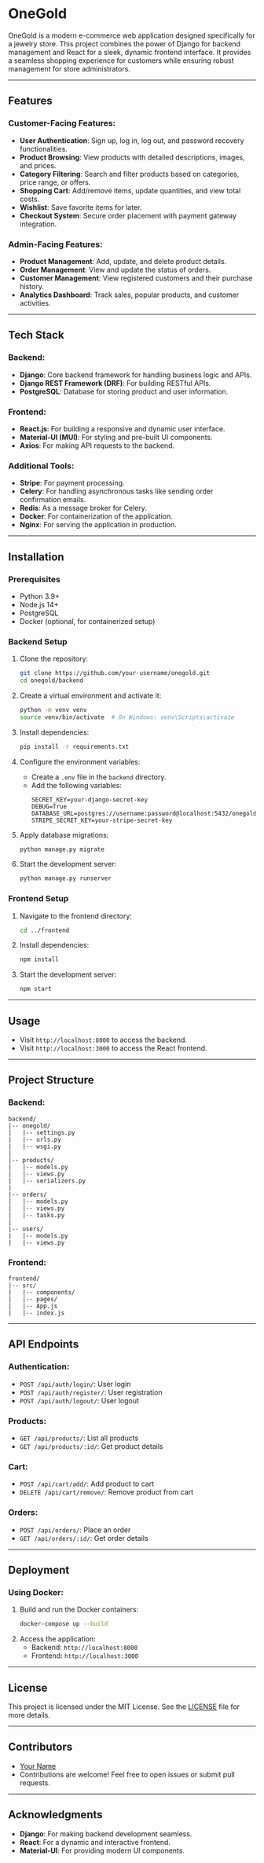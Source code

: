 # OneGold

OneGold is a modern e-commerce web application designed specifically for a jewelry store. This project combines the power of Django for backend management and React for a sleek, dynamic frontend interface. It provides a seamless shopping experience for customers while ensuring robust management for store administrators.

---

## Features

### Customer-Facing Features:

- **User Authentication**: Sign up, log in, log out, and password recovery functionalities.
- **Product Browsing**: View products with detailed descriptions, images, and prices.
- **Category Filtering**: Search and filter products based on categories, price range, or offers.
- **Shopping Cart**: Add/remove items, update quantities, and view total costs.
- **Wishlist**: Save favorite items for later.
- **Checkout System**: Secure order placement with payment gateway integration.

### Admin-Facing Features:

- **Product Management**: Add, update, and delete product details.
- **Order Management**: View and update the status of orders.
- **Customer Management**: View registered customers and their purchase history.
- **Analytics Dashboard**: Track sales, popular products, and customer activities.

---

## Tech Stack

### Backend:

- **Django**: Core backend framework for handling business logic and APIs.
- **Django REST Framework (DRF)**: For building RESTful APIs.
- **PostgreSQL**: Database for storing product and user information.

### Frontend:

- **React.js**: For building a responsive and dynamic user interface.
- **Material-UI (MUI)**: For styling and pre-built UI components.
- **Axios**: For making API requests to the backend.

### Additional Tools:

- **Stripe**: For payment processing.
- **Celery**: For handling asynchronous tasks like sending order confirmation emails.
- **Redis**: As a message broker for Celery.
- **Docker**: For containerization of the application.
- **Nginx**: For serving the application in production.

---

## Installation

### Prerequisites

- Python 3.9+
- Node.js 14+
- PostgreSQL
- Docker (optional, for containerized setup)

### Backend Setup

1. Clone the repository:

   ```bash
   git clone https://github.com/your-username/onegold.git
   cd onegold/backend
   ```

2. Create a virtual environment and activate it:

   ```bash
   python -m venv venv
   source venv/bin/activate  # On Windows: venv\Scripts\activate
   ```

3. Install dependencies:

   ```bash
   pip install -r requirements.txt
   ```

4. Configure the environment variables:

   - Create a `.env` file in the `backend` directory.
   - Add the following variables:
     ```env
     SECRET_KEY=your-django-secret-key
     DEBUG=True
     DATABASE_URL=postgres://username:password@localhost:5432/onegold
     STRIPE_SECRET_KEY=your-stripe-secret-key
     ```

5. Apply database migrations:

   ```bash
   python manage.py migrate
   ```

6. Start the development server:

   ```bash
   python manage.py runserver
   ```

### Frontend Setup

1. Navigate to the frontend directory:

   ```bash
   cd ../frontend
   ```

2. Install dependencies:

   ```bash
   npm install
   ```

3. Start the development server:

   ```bash
   npm start
   ```

---

## Usage

- Visit `http://localhost:8000` to access the backend.
- Visit `http://localhost:3000` to access the React frontend.

---

## Project Structure

### Backend:

```
backend/
|-- onegold/
|   |-- settings.py
|   |-- urls.py
|   |-- wsgi.py
|
|-- products/
|   |-- models.py
|   |-- views.py
|   |-- serializers.py
|
|-- orders/
|   |-- models.py
|   |-- views.py
|   |-- tasks.py
|
|-- users/
|   |-- models.py
|   |-- views.py
```

### Frontend:

```
frontend/
|-- src/
|   |-- components/
|   |-- pages/
|   |-- App.js
|   |-- index.js
```

---

## API Endpoints

### Authentication:

- `POST /api/auth/login/`: User login
- `POST /api/auth/register/`: User registration
- `POST /api/auth/logout/`: User logout

### Products:

- `GET /api/products/`: List all products
- `GET /api/products/:id/`: Get product details

### Cart:

- `POST /api/cart/add/`: Add product to cart
- `DELETE /api/cart/remove/`: Remove product from cart

### Orders:

- `POST /api/orders/`: Place an order
- `GET /api/orders/:id/`: Get order details

---

## Deployment

### Using Docker:

1. Build and run the Docker containers:
   ```bash
   docker-compose up --build
   ```
2. Access the application:
   - Backend: `http://localhost:8000`
   - Frontend: `http://localhost:3000`

---

## License

This project is licensed under the MIT License. See the [LICENSE](LICENSE) file for more details.

---

## Contributors

- [Your Name](https://github.com/your-username)
- Contributions are welcome! Feel free to open issues or submit pull requests.

---

## Acknowledgments

- **Django**: For making backend development seamless.
- **React**: For a dynamic and interactive frontend.
- **Material-UI**: For providing modern UI components.

